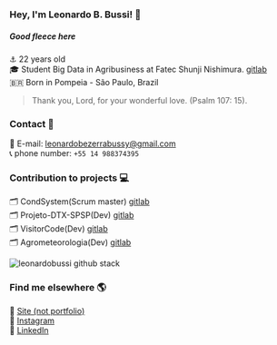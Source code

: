 ### Hey, I'm Leonardo B. Bussi! 👋


##### Good fleece here

⚓️ 22 years old <br>
🎓 Student Big Data in Agribusiness at Fatec Shunji Nishimura. [gitlab](https://gitlab.com/bdag/) <br>
🇧🇷 Born in Pompeia - São Paulo, Brazil <br>

> Thank you, Lord, for your wonderful love. (Psalm 107: 15).

### Contact 📱

📨 E-mail: leonardobezerrabussy@gmail.com <br>
📞 phone number: ` +55 14 988374395 ` <br>

### Contribution to projects 💻

🗂 CondSystem(Scrum master) [gitlab](https://gitlab.com/bdag/condsystem) <br>
🗂 Projeto-DTX-SPSP(Dev) [gitlab](https://gitlab.com/BDAg/Projeto-DTX-SPSP) <br>
🗂 VisitorCode(Dev) [gitlab](https://gitlab.com/BDAg/qrcodevisits) <br>
🗂 Agrometeorologia(Dev) [gitlab](https://gitlab.com/BDAg/Agrometeorologia) <br>

![leonardobussi github stack](https://github-readme-stats.anuraghazra1.vercel.app/api/top-langs/?username=leonardobussi&layout=compact&theme=radical)


### Find me elsewhere 🌎

🚀 [Site (not portfolio)](https://leonardobussi.github.io) <br>
📸 [Instagram](https://instagram.com/dev_bussi) <br>
💼 [LinkedIn](https://www.linkedin.com/in/leonardobbussi/) <br>
